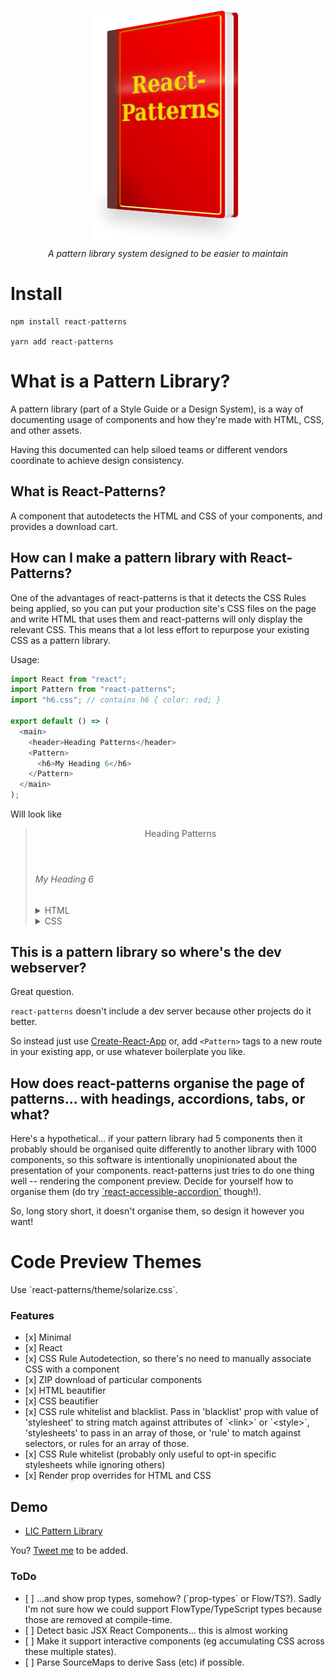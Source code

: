 <p align="center">
  <img width="245" height="378" src="/logo.png" alt="React Patterns"><br>
  <i>A pattern library system designed to be easier to maintain</i>
</p>

# Install

    npm install react-patterns

    yarn add react-patterns

# What is a Pattern Library?

A pattern library (part of a Style Guide or a Design System), is a way of documenting usage of components and how they're made with HTML, CSS, and other assets.

Having this documented can help siloed teams or different vendors coordinate to achieve design consistency.

## What is React-Patterns?

A component that autodetects the HTML and CSS of your components, and provides a download cart.

## How can I make a pattern library with React-Patterns?

One of the advantages of react-patterns is that it detects the CSS Rules being applied, so you can put your production site's CSS files on the page and write HTML that uses them and react-patterns will only display the relevant CSS. This means that a lot less effort to repurpose your existing CSS as a pattern library.

Usage:

```javascript
import React from "react";
import Pattern from "react-patterns";
import "h6.css"; // contains h6 { color: red; }

export default () => (
  <main>
    <header>Heading Patterns</header>
    <Pattern>
      <h6>My Heading 6</h6>
    </Pattern>
  </main>
);
```

Will look like

<blockquote><header>Heading Patterns</header><div><h6>My Heading 6</h6><details><summary>HTML</summary>&lt;h6&gt;My Heading 6&lt;/h6&gt;</details><details><summary>CSS</summary>h6 { color: red; }</details></div></blockquote>

## This is a pattern library so where's the dev webserver?

Great question.

`react-patterns` doesn't include a dev server because other projects do it better.

So instead just use <a href="https://github.com/facebookincubator/create-react-app">Create-React-App</a> or, add `<Pattern>` tags to a new route in your existing app, or use whatever boilerplate you like.

## How does react-patterns organise the page of patterns... with headings, accordions, tabs, or what?

<p>Here's a hypothetical... if your pattern library had 5 components then it probably should be organised quite differently to another library with 1000 components, so this software is intentionally unopinionated about the presentation of your components. react-patterns just tries to do one thing well -- rendering the component preview. Decide for yourself how to organise them (do try <a href="https://github.com/springload/react-accessible-accordion/">`react-accessible-accordion`</a> though!).</p>

<p>So, long story short, it doesn't organise them, so design it however you want!</p>

# Code Preview Themes

<p>Use `react-patterns/theme/solarize.css`.</p>

<h3>Features</h3>

<ul>
 <li> [x] Minimal
 <li> [x] React
 <li> [x] CSS Rule Autodetection, so there's no need to manually associate CSS with a component
 <li> [x] ZIP download of particular components
 <li> [x] HTML beautifier
 <li> [x] CSS beautifier
 <li> [x] CSS rule whitelist and blacklist. Pass in 'blacklist' prop with value of 'stylesheet' to string match against attributes of `&lt;link&gt;` or `&lt;style&gt;`, 'stylesheets' to pass in an array of those, or 'rule' to match against selectors, or rules for an array of those.
 <li> [x] CSS Rule whitelist (probably only useful to opt-in specific stylesheets while ignoring others)
 <li> [x] Render prop overrides for HTML and CSS
</ul>

## Demo

- [LIC Pattern Library](https://springload.github.io/lic-pattern-library/)

You? [Tweet me](http://twitter.com/hollowaynz) to be added.

<h3>ToDo</h3>

<ul>
  <li> [ ] ...and show prop types, somehow? (`prop-types` or Flow/TS?). Sadly I'm not sure how we could support FlowType/TypeScript types because those are removed at compile-time.
 <li> [ ] Detect basic JSX React Components... this is almost working
 <li> [ ] Make it support interactive components (eg accumulating CSS across these multiple states).
  <li> [ ] Parse SourceMaps to derive Sass (etc) if possible.
</ul>
